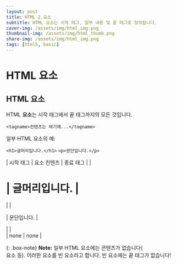 ```yaml
---
layout: post
title: HTML 2.요소
subtitle: HTML 요소는 시작 태그, 일부 내용 및 끝 태그로 정의됩니다.
cover-img: /assets/img/html_img.png
thumbnail-img: /assets/img/html_thumb.png
share-img: /assets/img/html_img.png
tags: [html5, basic]
---
```


# HTML 요소   
   
   
## HTML 요소   
   
HTML **요소**는 시작 태그에서 끝 태그까지의 모든 것입니다.

```<tagname>컨텐츠는 여기에...</tagname>```   
   
일부 HTML 요소의 예:
   
```<h1>글머리입니다.</h1>```
```<p>문단입니다.</p>```

| 시작 태그 | 요소 컨텐츠 | 종료 태그 |
| <h1> | 글머리입니다. | </h1> |
| <p> | 문단입니다. | </p> |
| <br> | none | none |
   
{: .box-note}
**Note:** 일부 HTML 요소에는 콘텐츠가 없습니다(<br> 요소 등). 이러한 요소를 빈 요소라고 합니다. 빈 요소에는 끝 태그가 없습니다!   
